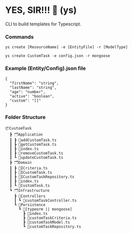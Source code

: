 # YES, SIR!!! 🎩 (ys)
CLI to build templates for Typescript.

### Commands
```
ys create [ResourceName] -e [EntityFile] -r [ModelType]
```
```
ys create CustomTask -e config.json -r mongoose
```
### Example (Entity/Config).json file
```
{
  "firstName": "string",
  "lastName": "string",
  "age": "number",
  "active": "boolean",
  "custom": "[]"
}
```
### Folder Structure
```
📦CustomTask
  ┣ 🗂️Application
  ┃ ┣ 📃addCustomTask.ts
  ┃ ┣ 📃getCustomTask.ts
  ┃ ┣ 📃index.ts
  ┃ ┣ 📃removeCustomTask.ts
  ┃ ┗ 📃updateCustomTask.ts
  ┣ 🗂️Domain
  ┃ ┣ 📃ICriteria.ts
  ┃ ┣ 📃ICustomTask.ts
  ┃ ┣ 📃ICustomTaskRepository.ts
  ┃ ┣ 📃index.ts
  ┃ ┗ 📃CustomTask.ts
  ┗ 🗂️Infrastructure
    ┣ 📂Controllers
    ┃ ┗ 📃customTaskController.ts
    ┗ 📂Persistence
      ┗ 📂[typeorm || mongoose]
        ┣ 📃index.ts
        ┣ 📃customTaskCriteria.ts
        ┣ 📃customTaskModel.ts
        ┗ 📃customTaskRepository.ts
```
